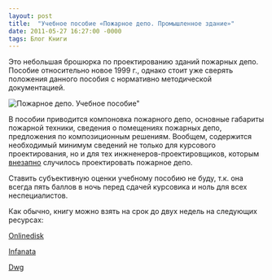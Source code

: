 ```yaml
---
layout: post
title:  "Учебное пособие «Пожарное депо. Промышленное здание»"
date: 2011-05-27 16:27:00 -0000
tags: Блог Книги
---
```


Это небольшая брошюрка по проектированию зданий пожарных депо. Пособие относительно новое 1999 г., однако стоит уже сверять положения данного пособия с нормативно методической документацией. 

![Пожарное депо. Учебное пособие"](https://res.cloudinary.com/dlqc5rp9l/image/upload/v1649159144/covers/pojdepo_jj9prj.jpg)

В пособии приводится компоновка пожарного депо, основные габариты пожарной техники, сведения о помещениях пожарных депо, предложения по композиционным решениям. Вообщем, содержится необходимый минимум сведений не только для курсового проектирования, но и для тех инжненеров-проектировщиков, которым [внезапно](http://lurkmore.ru/%D0%92%D0%BD%D0%B5%D0%B7%D0%B0%D0%BF%D0%BD%D0%BE) случилось проектировать пожарное депо.

Ставить субъективную оценки учебному пособию не буду, т.к. она всегда пять баллов в ночь перед сдачей курсовика и ноль для всех неспециалистов.

Как обычно, книгу можно взять на срок до двух недель на следующих ресурсах:

<a href="http://www.onlinedisk.ru/file/669787/">Onlinedisk</a>

<a href="http://infanata.ifolder.ru/23797169">Infanata</a>

<a href="http://dwg.ru/dnl/load.php?id=9576&z=.zip">Dwg</a>